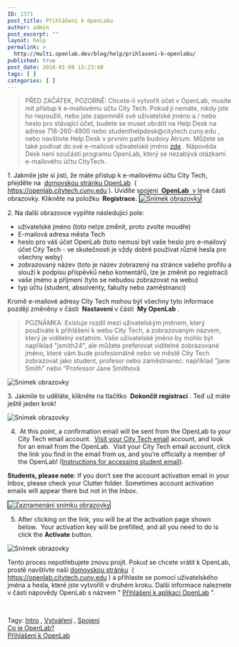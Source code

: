 ```yaml
---
ID: 1371
post_title: Přihlášení k OpenLabu
author: admin
post_excerpt: ""
layout: help
permalink: >
  http://multi.openlab.dev/blog/help/prihlaseni-k-openlabu/
published: true
post_date: 2018-01-08 15:23:40
tags: [ ]
categories: [ ]
---
```

<div class="entry-content">
<blockquote><span style="vertical-align: inherit;"><span style="vertical-align: inherit;">PŘED ZAČÁTEK, POZORNĚ: Chcete-li vytvořit účet v OpenLab, musíte mít přístup k e-mailovému účtu City Tech. </span><span style="vertical-align: inherit;">Pokud ji nemáte, nikdy jste ho nepoužili, nebo jste zapomněli své uživatelské jméno a / nebo heslo pro stávající účet, budete se muset obrátit na Help Desk na adrese 718-260-4900 nebo studenthelpdesk@citytech.cuny.edu , nebo navštivte Help Desk v prvním patře budovy Atrium. </span><span style="vertical-align: inherit;">Můžete se také podívat do své e-mailové uživatelské jméno </span></span><a href="http://cis.citytech.cuny.edu/Student/it_student_findemail.aspx"><span style="vertical-align: inherit;"><span style="vertical-align: inherit;">zde</span></span></a><span style="vertical-align: inherit;"><span style="vertical-align: inherit;"> . </span><span style="vertical-align: inherit;">Nápověda Desk není součástí programu OpenLab, který se nezabývá otázkami e-mailového účtu CityTech.</span></span></blockquote>
<span style="vertical-align: inherit;"><span style="vertical-align: inherit;">1. Jakmile jste si jisti, že máte přístup k e-mailovému účtu City Tech, přejděte na  </span></span><a href="http://https://openlab.citytech.cuny.edu"><span style="vertical-align: inherit;"><span style="vertical-align: inherit;">domovskou stránku OpenLab</span></span></a><span style="vertical-align: inherit;"><span style="vertical-align: inherit;">  ( </span></span><a href="https://openlab.citytech.cuny.edu"><span style="vertical-align: inherit;"><span style="vertical-align: inherit;">https://openlab.citytech.cuny.edu</span></span></a><span style="vertical-align: inherit;"><span style="vertical-align: inherit;"> ). </span><span style="vertical-align: inherit;">Uvidíte spojení  </span></span><strong><span style="vertical-align: inherit;"><span style="vertical-align: inherit;">OpenLab</span></span></strong><span style="vertical-align: inherit;"><span style="vertical-align: inherit;">  v levé části obrazovky. </span><span style="vertical-align: inherit;">Klikněte na položku </span></span><strong><span style="vertical-align: inherit;"><span style="vertical-align: inherit;"> Registrace.</span></span></strong>

<img class="alignnone wp-image-36128 size-full" style="border: 1px solid black;" src="https://openlab.citytech.cuny.edu/wp-content/uploads/2012/08/signing_up_1_v2.png" sizes="(max-width: 1200px) 100vw, 1200px" srcset="https://openlab.citytech.cuny.edu/wp-content/uploads/2012/08/signing_up_1_v2.png 1200w, https://openlab.citytech.cuny.edu/wp-content/uploads/2012/08/signing_up_1_v2-300x96.png 300w, https://openlab.citytech.cuny.edu/wp-content/uploads/2012/08/signing_up_1_v2-1024x328.png 1024w, https://openlab.citytech.cuny.edu/wp-content/uploads/2012/08/signing_up_1_v2-32x10.png 32w" alt="Snímek obrazovky" />

<span style="vertical-align: inherit;"><span style="vertical-align: inherit;">2. Na další obrazovce vyplňte následující pole:</span></span>
<ul>
 	<li><span style="vertical-align: inherit;"><span style="vertical-align: inherit;">uživatelské jméno (toto nelze změnit, proto zvolte moudře)</span></span></li>
 	<li><span style="vertical-align: inherit;"><span style="vertical-align: inherit;">E-mailová adresa města Tech</span></span></li>
 	<li><span style="vertical-align: inherit;"><span style="vertical-align: inherit;">heslo pro váš účet OpenLab (toto nemusí být vaše heslo pro e-mailový účet City Tech - ve skutečnosti je vždy dobré používat různé hesla pro všechny weby)</span></span></li>
 	<li><span style="vertical-align: inherit;"><span style="vertical-align: inherit;">zobrazovaný název (toto je název zobrazený na stránce vašeho profilu a slouží k podpisu příspěvků nebo komentářů, lze je změnit po registraci)</span></span></li>
 	<li><span style="vertical-align: inherit;"><span style="vertical-align: inherit;">vaše jméno a příjmení (tyto se nebudou zobrazovat na webu)</span></span></li>
 	<li><span style="vertical-align: inherit;"><span style="vertical-align: inherit;">typ účtu (student, absolventy, fakulty nebo zaměstnanci)</span></span></li>
</ul>
<span style="vertical-align: inherit;"><span style="vertical-align: inherit;">Kromě e-mailové adresy City Tech mohou být všechny tyto informace později změněny v části  </span></span><strong><span style="vertical-align: inherit;"><span style="vertical-align: inherit;">Nastavení</span></span></strong><span style="vertical-align: inherit;"><span style="vertical-align: inherit;"> v části  </span></span><strong><span style="vertical-align: inherit;"><span style="vertical-align: inherit;">My OpenLab</span></span></strong><span style="vertical-align: inherit;"><span style="vertical-align: inherit;"> .</span></span>
<blockquote><span style="vertical-align: inherit;"><span style="vertical-align: inherit;">POZNÁMKA: Existuje rozdíl mezi uživatelským jménem, ​​který používáte k přihlášení k webu City Tech, a zobrazovaným názvem, který je viditelný ostatním. </span><span style="vertical-align: inherit;">Vaše uživatelské jméno by mohlo být například "jsmith24", ale můžete preferovat viditelné zobrazované jméno, které vám bude profesionálně nebo ve městě City Tech zobrazovat jako student, profesor nebo zaměstnanec: například "jane Smith" nebo "Professor Jane Smithová</span></span><a name="email"></a></blockquote>
<img class="alignnone wp-image-36130 size-full" src="https://openlab.citytech.cuny.edu/wp-content/uploads/2012/08/signing_up_2_v3.png" sizes="(max-width: 1200px) 100vw, 1200px" srcset="https://openlab.citytech.cuny.edu/wp-content/uploads/2012/08/signing_up_2_v3.png 1200w, https://openlab.citytech.cuny.edu/wp-content/uploads/2012/08/signing_up_2_v3-150x150.png 150w, https://openlab.citytech.cuny.edu/wp-content/uploads/2012/08/signing_up_2_v3-300x300.png 300w, https://openlab.citytech.cuny.edu/wp-content/uploads/2012/08/signing_up_2_v3-1024x1019.png 1024w, https://openlab.citytech.cuny.edu/wp-content/uploads/2012/08/signing_up_2_v3-32x32.png 32w" alt="Snímek obrazovky" />

<span style="vertical-align: inherit;"><span style="vertical-align: inherit;">3. Jakmile to uděláte, klikněte na tlačítko  </span></span><strong><span style="vertical-align: inherit;"><span style="vertical-align: inherit;">Dokončit registraci</span></span></strong><span style="vertical-align: inherit;"><span style="vertical-align: inherit;"> . </span><span style="vertical-align: inherit;">Teď už máte ještě jeden krok!</span></span>

<img class="alignnone wp-image-36131 size-full" src="https://openlab.citytech.cuny.edu/wp-content/uploads/2012/08/signing_up_3_v2.png" sizes="(max-width: 1200px) 100vw, 1200px" srcset="https://openlab.citytech.cuny.edu/wp-content/uploads/2012/08/signing_up_3_v2.png 1200w, https://openlab.citytech.cuny.edu/wp-content/uploads/2012/08/signing_up_3_v2-300x158.png 300w, https://openlab.citytech.cuny.edu/wp-content/uploads/2012/08/signing_up_3_v2-1024x539.png 1024w, https://openlab.citytech.cuny.edu/wp-content/uploads/2012/08/signing_up_3_v2-32x17.png 32w" alt="Snímek obrazovky" />

4.  At this point, a confirmation email will be sent from the OpenLab to your City Tech email account.  <a href="https://login.microsoftonline.com/login.srf?wa=wsignin1.0&amp;rpsnv=2&amp;ct=1377636614&amp;rver=6.1.6206.0&amp;wp=MBI_KEY&amp;wreply=https:%2F%2Fwww.outlook.com%2Fowa%2F&amp;id=260563&amp;whr=mail.citytech.cuny.edu&amp;CBCXT=out">Visit your City Tech email</a> account, and look for an email from the OpenLab.  Visit your City Tech email account, click the link you find in the email from us, and you’re officially a member of the OpenLab! (<a title="Přístup k e-mailu City Tech (pro studenty)" href="https://openlab.citytech.cuny.edu/blog/help/accessing-your-city-tech-email-for-students/">Instructions for accessing student email</a>).

<strong>Students, please note</strong>: If you don’t see the account activation email in your Inbox, please check your Clutter folder. Sometimes account activation emails will appear there but not in the Inbox.

<img class="alignnone wp-image-8788 size-full" style="border: 1px solid black;" src="https://openlab.citytech.cuny.edu/wp-content/uploads/2012/08/Signing_Up_4.jpg" sizes="(max-width: 781px) 100vw, 781px" srcset="https://openlab.citytech.cuny.edu/wp-content/uploads/2012/08/Signing_Up_4.jpg 781w, https://openlab.citytech.cuny.edu/wp-content/uploads/2012/08/Signing_Up_4-300x145.jpg 300w, https://openlab.citytech.cuny.edu/wp-content/uploads/2012/08/Signing_Up_4-32x15.jpg 32w" alt="Zaznamenání snímku obrazovky" />

5. After clicking on the link, you will be at the activation page shown below.  Your activation key will be prefilled, and all you need to do is click the <strong>Activate</strong> button.

<img class="alignnone wp-image-43490 size-full" src="https://openlab.citytech.cuny.edu/wp-content/uploads/2012/08/signing_up_4.png" sizes="(max-width: 621px) 100vw, 621px" srcset="https://openlab.citytech.cuny.edu/wp-content/uploads/2012/08/signing_up_4.png 621w, https://openlab.citytech.cuny.edu/wp-content/uploads/2012/08/signing_up_4-300x200.png 300w, https://openlab.citytech.cuny.edu/wp-content/uploads/2012/08/signing_up_4-32x21.png 32w" alt="Snímek obrazovky" />

<span style="vertical-align: inherit;"><span style="vertical-align: inherit;">Tento proces nepotřebujete znovu projít. </span><span style="vertical-align: inherit;">Pokud se chcete vrátit k OpenLab, prostě navštivte naši </span></span><a href="http://https://openlab.citytech.cuny.edu"><span style="vertical-align: inherit;"><span style="vertical-align: inherit;">domovskou stránku</span></span></a><span style="vertical-align: inherit;"><span style="vertical-align: inherit;">  ( </span></span><a href="https://openlab.citytech.cuny.edu"><span style="vertical-align: inherit;"><span style="vertical-align: inherit;">https://openlab.citytech.cuny.edu</span></span></a><span style="vertical-align: inherit;"><span style="vertical-align: inherit;"> ) a přihlaste se pomocí uživatelského jména a hesla, které jste vytvořili v druhém kroku. </span><span style="vertical-align: inherit;">Další informace naleznete v části nápovědy OpenLab s názvem " </span></span><a href="https://openlab.citytech.cuny.edu/blog/help/logging-in-to-the-openlab/"><span style="vertical-align: inherit;"><span style="vertical-align: inherit;">Přihlášení k aplikaci OpenLab</span></span></a><span style="vertical-align: inherit;"><span style="vertical-align: inherit;"> ".</span></span>

&nbsp;
<div id="help-identity">
<div class="help-tags"><span style="vertical-align: inherit;"><span style="vertical-align: inherit;">Tagy: </span></span><a href="https://openlab.citytech.cuny.edu/blog/help-tags/intro/" rel="tag"><span style="vertical-align: inherit;"><span style="vertical-align: inherit;">Intro</span></span></a><span style="vertical-align: inherit;"><span style="vertical-align: inherit;"> , </span></span><a href="https://openlab.citytech.cuny.edu/blog/help-tags/creating/" rel="tag"><span style="vertical-align: inherit;"><span style="vertical-align: inherit;">Vytváření</span></span></a><span style="vertical-align: inherit;"><span style="vertical-align: inherit;"> , </span></span><a href="https://openlab.citytech.cuny.edu/blog/help-tags/joining/" rel="tag"><span style="vertical-align: inherit;"><span style="vertical-align: inherit;">Spojení</span></span></a></div>
</div>
</div>
<nav id="nav-single" class="bottom clearfix page-nav">
<div class="nav-previous pull-left"><a title="Co je OpenLab?" href="https://openlab.citytech.cuny.edu/blog/help/what-is-openlab/" rel="prev"><span style="vertical-align: inherit;"><span style="vertical-align: inherit;">Co je OpenLab?</span></span></a></div>
<div class="nav-next pull-right"><a title="Přihlášení k OpenLab" href="https://openlab.citytech.cuny.edu/blog/help/logging-in-to-the-openlab/" rel="next"><span style="vertical-align: inherit;"><span style="vertical-align: inherit;">Přihlášení k OpenLab</span></span></a></div>
</nav><!-- #nav-single -->